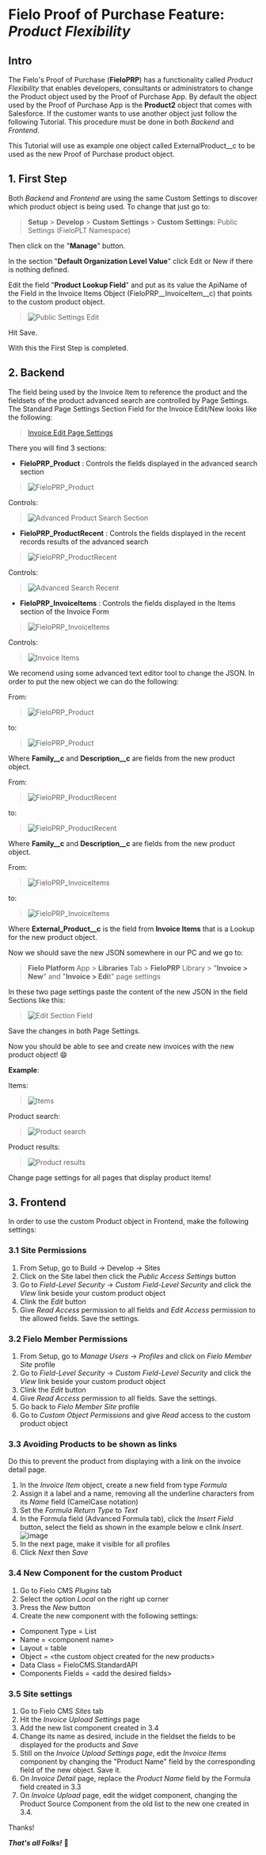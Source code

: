 # Fielo Proof of Purchase Feature: _Product Flexibility_
## Intro
The Fielo's Proof of Purchase (**FieloPRP**) has a functionality called _Product Flexibility_ that enables developers, consultants or administrators to change the Product object used by the Proof of Purchase App.
By default the object used by the Proof of Purchase App is the **Product2** object that comes with Salesforce. If the customer wants to use another object just follow the following Tutorial. This procedure must be done in both _Backend_ and _Frontend_.

This Tutorial will use as example one object called ExternalProduct__c to be used as the new Proof of Purchase product object.

## 1. First Step
Both _Backend_ and _Frontend_ are using the same Custom Settings to discover which product object is being used. To change that just go to:

> **Setup** > **Develop** > **Custom Settings** > **Custom Settings:** Public Settings (FieloPLT Namespace)

Then click on the "**Manage**" button.

In the section "**Default Organization Level Value**" click Edit or New if there is nothing defined.

Edit the field "**Product Lookup Field**" and put as its value the ApiName of the Field in the Invoice Items Object (FieloPRP__InvoiceItem__c) that points to the custom product object.

> ![Public Settings Edit](https://github.com/tibeal/Fielo-Tutorials/blob/master/FieloPRP/Source/ScreenHunter_01%20Aug.%2030%2011.45.gif?raw=true)

Hit Save.

With this the First Step is completed.

## 2. Backend
The field being used by the Invoice Item to reference the product and the fieldsets of the product advanced search are controlled by Page Settings.
The Standard Page Settings Section Field for the Invoice Edit/New looks like the following:

> [Invoice Edit Page Settings](https://github.com/tibeal/Fielo-Tutorials/blob/master/FieloPRP/Source/PageSettings.json)

There you will find 3 sections:

- **FieloPRP_Product** : Controls the fields displayed in the advanced search section

> ![FieloPRP_Product](https://github.com/tibeal/Fielo-Tutorials/blob/master/FieloPRP/Source/product.gif?raw=true)

Controls:
> ![Advanced Product Search Section](https://github.com/tibeal/Fielo-Tutorials/blob/master/FieloPRP/Source/advanced_search_section.gif?raw=true)

- **FieloPRP_ProductRecent** : Controls the fields displayed in the recent records results of the advanced search

> ![FieloPRP_ProductRecent](https://github.com/tibeal/Fielo-Tutorials/blob/master/FieloPRP/Source/product_recent.gif?raw=true)

Controls:
> ![Advanced Search Recent](https://github.com/tibeal/Fielo-Tutorials/blob/master/FieloPRP/Source/advanced_search_recent.gif?raw=true)

- **FieloPRP_InvoiceItems** : Controls the fields displayed in the Items section of the Invoice Form

> ![FieloPRP_InvoiceItems](https://github.com/tibeal/Fielo-Tutorials/blob/master/FieloPRP/Source/items.gif?raw=true)

Controls:
> ![Invoice Items](https://github.com/tibeal/Fielo-Tutorials/blob/master/FieloPRP/Source/items_section.gif?raw=true)

We recomend using some advanced text editor tool to change the JSON. In order to put the new object we can do the following:

From:
> ![FieloPRP_Product](https://github.com/tibeal/Fielo-Tutorials/blob/master/FieloPRP/Source/product.gif?raw=true)

to:
> ![FieloPRP_Product](https://github.com/tibeal/Fielo-Tutorials/blob/master/FieloPRP/Source/external_prod.gif?raw=true)

Where **Family__c** and **Description__c** are fields from the new product object.

From:
> ![FieloPRP_ProductRecent](https://github.com/tibeal/Fielo-Tutorials/blob/master/FieloPRP/Source/product_recent.gif?raw=true)

to:
> ![FieloPRP_ProductRecent](https://github.com/tibeal/Fielo-Tutorials/blob/master/FieloPRP/Source/external_prod_recent.gif?raw=true)

Where **Family__c** and **Description__c** are fields from the new product object.

From:
> ![FieloPRP_InvoiceItems](https://github.com/tibeal/Fielo-Tutorials/blob/master/FieloPRP/Source/items.gif?raw=true)

to:
> ![FieloPRP_InvoiceItems](https://github.com/tibeal/Fielo-Tutorials/blob/master/FieloPRP/Source/external_prod_item.gif?raw=true)

Where **External_Product__c** is the field from **Invoice Items** that is a Lookup for the new product object.

Now we should save the new JSON somewhere in our PC and we go to:

> **Fielo Platform** App > **Libraries** Tab > **FieloPRP** Library > "**Invoice > New**" and "**Invoice > Edi**t" page settings

In these two page settings paste the content of the new JSON in the field Sections like this:

> ![Edit Section Field](https://github.com/tibeal/Fielo-Tutorials/blob/master/FieloPRP/Source/edit_section.gif?raw=true)

Save the changes in both Page Settings.

Now you should be able to see and create new invoices with the new product object! :smile:

**Example**:

Items:

> ![Items](https://github.com/tibeal/Fielo-Tutorials/blob/master/FieloPRP/Source/external_prod_items.gif?raw=true)

Product search:

> ![Product search](https://github.com/tibeal/Fielo-Tutorials/blob/master/FieloPRP/Source/external_prod_serarch.gif?raw=true)

Product results:

> ![Product results](https://github.com/tibeal/Fielo-Tutorials/blob/master/FieloPRP/Source/external_prod_results.gif?raw=true)

Change page settings for all pages that display product items!

## 3. Frontend
In order to use the custom Product object in Frontend, make the following settings:

### 3.1 Site Permissions
1. From Setup, go to Build -> Develop -> Sites
2. Click on the Site label then click the *Public Access Settings* button
3. Go to *Field-Level Security* -> *Custom Field-Level Security* and click the *View* link beside your custom product object
4. Clink the *Edit* button
5. Give *Read Access* permission to all fields and *Edit Access* permission to the allowed fields. Save the settings.

### 3.2 Fielo Member Permissions
1. From Setup, go to *Manage Users* -> *Profiles* and click on *Fielo Member Site* profile
2. Go to *Field-Level Security* -> *Custom Field-Level Security* and click the *View* link beside your custom product object
3. Clink the *Edit* button
4. Give *Read Access* permission to all fields. Save the settings.
5. Go back to *Fielo Member Site* profile
6. Go to *Custom Object Permissions* and give *Read* access to the custom product object

### 3.3 Avoiding Products to be shown as links
Do this to prevent the product from displaying with a link on the invoice detail page.
1. In the *Invoice Item* object, create a new field from type *Formula*
2. Assign it a label and a name, removing all the underline characters from its *Name* field (CamelCase notation)
3. Set the *Formula Return Type* to *Text*
4. In the Formula field (Advanced Formula tab), click the *Insert Field* button, select the field as shown in the example below e clink *Insert*.
![image](https://user-images.githubusercontent.com/26011197/29893757-7eb90be2-8da9-11e7-9db2-e88dd52e0ba0.png)
5. In the next page, make it visible for all profiles
6. Click *Next* then *Save*

### 3.4 New Component for the custom Product 
1. Go to Fielo CMS *Plugins* tab
2. Select the option *Local* on the right up corner
3. Press the *New* button
4. Create the new component with the following settings:
- Component Type = List
- Name = \<component name\>
- Layout = table
- Object = \<the custom object created for the new products\>
- Data Class = FieloCMS.StandardAPI
- Components Fields = \<add the desired fields\>

### 3.5 Site settings 
1. Go to Fielo CMS *Sites* tab
2. Hit the *Invoice Upload Settings* page
3. Add the new list component created in 3.4
4. Change its name as desired, include in the fieldset the fields to be displayed for the products and *Save*
5. Still on the *Invoice Upload Settings page*, edit the *Invoice Items* component by changing the "Product Name" field by the corresponding field of the new object. Save it.
6. On *Invoice Detail* page, replace the *Product Name* field by the Formula field created in 3.3
7. On *Invoice Upload* page, edit the widget component, changing the Product Source Component from the old list to the new one created in 3.4.

Thanks!

**_That's all Folks!_** :rabbit:
